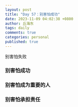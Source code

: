 ```yaml
---
layout: post
title: "Day 57：别害怕成功"
date: 2023-11-09 04:02:38 +0800
author: 丘海东 
tags: daily
comments: true
categories: personal
published: true
---
```

别害怕失败  
### 别害怕成功  
### 别害怕成为重要的人  
### 别害怕承担责任
